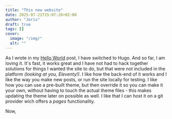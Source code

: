```yaml
---
title: "This new website"
date: 2025-07-21T15:07:26+02:00
author: "Joris"
draft: true
tags: []
cover:
  image: "/img/"
  alt: ""
---
```


As I wrote in my [Hello World](/hello-world) post, I have switched to Hugo. And so far, I am loving it. It's fast, it works great and I have not had to hack together solutions for things I wanted the site to do, but that were not included in the platform _(looking at you, Eleventy!)_. I like how the back-end of it works and I like the way you make new posts, or run the site locally for testing. I like how you can use a pre-built theme, but then override it so you can make it your own, without having to touch the actual theme files - this makes updating the theme later on possible as well. I like that I can host it on a git provider wich offers a _pages_ functionality.

Now, 
